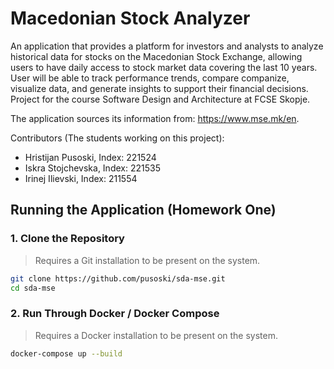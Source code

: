 # Macedonian Stock Analyzer

An application that provides a platform for investors and analysts to analyze historical data for stocks on the Macedonian Stock Exchange, allowing users to have daily access to stock market data covering the last 10 years. User will be able to track performance trends, compare companize, visualize data, and generate insights to support their financial decisions. Project for the course Software Design and Architecture at FCSE Skopje.

The application sources its information from: https://www.mse.mk/en. 

Contributors (The students working on this project):
- Hristijan Pusoski, Index: 221524
- Iskra Stojchevska, Index: 221535
- Irinej Ilievski, Index: 211554

## Running the Application (Homework One)

### 1. Clone the Repository
> Requires a Git installation to be present on the system.
```bash
git clone https://github.com/pusoski/sda-mse.git
cd sda-mse
```

### 2. Run Through Docker / Docker Compose
> Requires a Docker installation to be present on the system.
```bash
docker-compose up --build
```